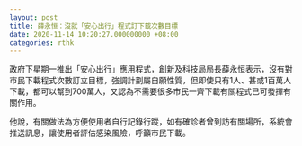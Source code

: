 ```yaml
---
layout: post
title: 薛永恒：沒就「安心出行」程式訂下載次數目標
date: 2020-11-14 10:20:27.000000000 +08:00
categories: rthk
---
```


政府下星期一推出「安心出行」應用程式，創新及科技局局長薛永恒表示，沒有對市民下載程式次數訂立目標，強調計劃屬自願性質，但即使只有1人、甚或1百萬人下載，都可以幫到700萬人，又認為不需要很多市民一齊下載有關程式已可發揮有關作用。

他說，有關做法為方便使用者自行記錄行蹤，如有確診者曾到訪有關場所，系統會推送訊息，讓使用者評估感染風險，呼籲市民下載。
